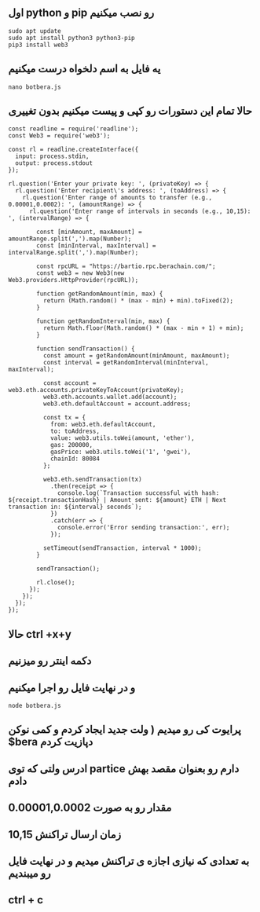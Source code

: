 ## اول python  و pip رو نصب میکنیم
```
sudo apt update
sudo apt install python3 python3-pip
pip3 install web3
```
##  یه فایل به اسم دلخواه درست میکنیم

```
nano botbera.js
```
##  حالا تمام این دستورات رو کپی و پیست میکنیم بدون تغییری
```
const readline = require('readline');
const Web3 = require('web3');

const rl = readline.createInterface({
  input: process.stdin,
  output: process.stdout
});

rl.question('Enter your private key: ', (privateKey) => {
  rl.question('Enter recipient\'s address: ', (toAddress) => {
    rl.question('Enter range of amounts to transfer (e.g., 0.00001,0.0002): ', (amountRange) => {
      rl.question('Enter range of intervals in seconds (e.g., 10,15): ', (intervalRange) => {

        const [minAmount, maxAmount] = amountRange.split(',').map(Number);
        const [minInterval, maxInterval] = intervalRange.split(',').map(Number);

        const rpcURL = "https://bartio.rpc.berachain.com/";
        const web3 = new Web3(new Web3.providers.HttpProvider(rpcURL));

        function getRandomAmount(min, max) {
          return (Math.random() * (max - min) + min).toFixed(2);
        }

        function getRandomInterval(min, max) {
          return Math.floor(Math.random() * (max - min + 1) + min);
        }

        function sendTransaction() {
          const amount = getRandomAmount(minAmount, maxAmount);
          const interval = getRandomInterval(minInterval, maxInterval);

          const account = web3.eth.accounts.privateKeyToAccount(privateKey);
          web3.eth.accounts.wallet.add(account);
          web3.eth.defaultAccount = account.address;

          const tx = {
            from: web3.eth.defaultAccount,
            to: toAddress,
            value: web3.utils.toWei(amount, 'ether'),
            gas: 200000,
            gasPrice: web3.utils.toWei('1', 'gwei'),
            chainId: 80084
          };

          web3.eth.sendTransaction(tx)
            .then(receipt => {
              console.log(`Transaction successful with hash: ${receipt.transactionHash} | Amount sent: ${amount} ETH | Next transaction in: ${interval} seconds`);
            })
            .catch(err => {
              console.error('Error sending transaction:', err);
            });

          setTimeout(sendTransaction, interval * 1000);
        }

        sendTransaction();

        rl.close();
      });
    });
  });
});
```

##  حالا ctrl +x+y 
##  دکمه اینتر رو میزنیم
##  و در نهایت فایل رو اجرا میکنیم

```
node botbera.js
```
##  پرایوت کی رو میدیم ( ولت جدید ایجاد کردم و کمی نوکن $bera دپازیت کردم
## ادرس ولتی که توی partice دارم رو بعنوان مقصد بهش دادم
## مقدار رو به صورت 0.00001,0.0002
## زمان ارسال تراکنش 10,15


## به تعدادی که نیازی اجازه ی تراکنش میدیم و در نهایت فایل رو میبندیم
## ctrl + c
